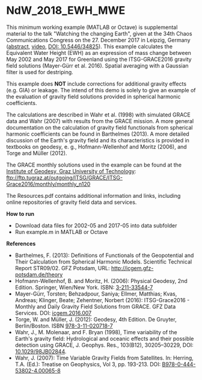 # NdW_2018_EWH_MWE
This minimum working example (MATLAB or Octave) is supplemental material to the talk "Watching the changing Earth", given at the 34th Chaos Communications Congress on the 27. December 2017 in Leipzig, Germany  ([abstract](https://fahrplan.events.ccc.de/congress/2017/Fahrplan/events/8964.html), [video](https://media.ccc.de/v/34c3-8964-watching_the_changing_earth), [DOI: 10.5446/34825](https://doi.org/10.5446/34825)).
This example calculates the Equivalent Water Height (EWH) as an expression of mass change between May 2002 and May 2017 for Greenland using the ITSG-GRACE2016 gravity field solutions (Mayer-Gürr et al. 2016). Spatial averaging with a Gaussian filter is used for destriping.

This example does **NOT** include corrections for additional gravity effects (e.g. GIA) or leakage. The intend of this demo is solely to give an example of the evaluation of gravity field solutions provided in spherical harmonic coefficients.

The calculations are described in Wahr et al. (1998) with simulated GRACE data and Wahr (2007) with results from the GRACE mission. A more general documentation on the calculation of gravity field functionals from spherical harmonic coefficients can be found in Barthelmes (2013). A more detailed discussion of the Earth's gravity field and its characteristics is provided in textbooks on geodesy, e. g., Hofmann-Wellenhof and Moritz (2006), and Torge and Müller (2012).

The GRACE monthly solutions used in the example can be found at the [Institute of Geodesy, Graz University of Technology](https://www.tugraz.at/institute/ifg/downloads/gravity-field-models/itsg-grace2016/):
<ftp://ftp.tugraz.at/outgoing/ITSG/GRACE/ITSG-Grace2016/monthly/monthly_n120>

The Resources.pdf contains additional information and links, including online repositories of gravity field data and services.

**How to run**

* Download data files for 2002-05 and 2017-05 into data subfolder
* Run example.m in MATLAB or Octave

**References**

* Barthelmes, F. (2013): Definitions of Functionals of the Geopotential and Their Calculation from Spherical Harmonic Models. Scientific Technical Report STR09/02. GFZ Potsdam, URL: <http://icgem.gfz-potsdam.de/theory>
* Hofmann-Wellenhof, B. and Moritz, H. (2006): Physical Geodesy, 2nd Edition. Springer, Wien/New York. ISBN: [3-211-33544-7](http://www.worldcat.org/title/physical-geodesy/oclc/758109268)
* Mayer-Gürr, Torsten; Behzadpour, Saniya; Ellmer, Matthias; Kvas, Andreas; Klinger, Beate; Zehentner, Norbert (2016): ITSG-Grace2016 - Monthly and Daily Gravity Field Solutions from GRACE. GFZ Data Services. DOI: [icgem.2016.007](http://doi.org/10.5880/icgem.2016.007)
* Torge, W. and Müller, J. (2012): Geodesy, 4th Edition. De Gruyter, Berlin/Boston. ISBN [978-3-11-020718-7](http://www.worldcat.org/title/geodesy/oclc/987088700)
* Wahr, J., M. Molenaar, and F. Bryan (1998), Time variability of the Earth's gravity field: Hydrological and oceanic effects and their possible detection using GRACE, J. Geophys. Res., 103(B12), 30205–30229, DOI: [10.1029/98JB02844](http://doi.org/10.1029/98JB02844).
* Wahr, J. (2007): Time Variable Gravity Fields from Satellites. In: Herring, T.A. (Ed.): Treatise on Geophysics, Vol 3, pp. 193-213. DOI: [B978-0-444-53802-4.00065-8](https://doi.org/10.1016/B978-0-444-53802-4.00065-8)
